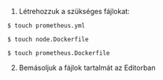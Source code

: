 
1. Létrehozzuk a szükséges fájlokat:

```
$ touch prometheus.yml
```

```
$ touch node.Dockerfile
```

```
$ touch prometheus.Dockerfile
```

2. Bemásoljuk a fájlok tartalmát az Editorban

